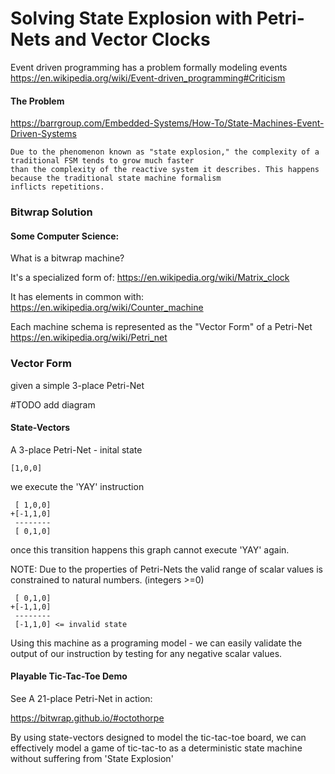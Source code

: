 # Solving State Explosion with Petri-Nets and Vector Clocks

Event driven programming has a problem formally modeling events
https://en.wikipedia.org/wiki/Event-driven_programming#Criticism

#### The Problem

https://barrgroup.com/Embedded-Systems/How-To/State-Machines-Event-Driven-Systems

```
Due to the phenomenon known as "state explosion," the complexity of a traditional FSM tends to grow much faster
than the complexity of the reactive system it describes. This happens because the traditional state machine formalism
inflicts repetitions.
```

### Bitwrap Solution

#### Some Computer Science:

What is a bitwrap machine?

It's a specialized form of:
https://en.wikipedia.org/wiki/Matrix_clock

It has elements in common with:
https://en.wikipedia.org/wiki/Counter_machine

Each machine schema is represented as the "Vector Form" of a Petri-Net
https://en.wikipedia.org/wiki/Petri_net

### Vector Form

given a simple 3-place Petri-Net

#TODO add diagram

#### State-Vectors

A 3-place Petri-Net - inital state

```
[1,0,0]
```

we execute the 'YAY' instruction
```
 [ 1,0,0]
+[-1,1,0]
 --------
 [ 0,1,0]
```

once this transition happens this graph cannot execute 'YAY' again.


NOTE: Due to the properties of Petri-Nets
the valid range of scalar values is constrained to natural numbers. (integers >=0)

```
 [ 0,1,0]
+[-1,1,0]
 --------
 [-1,1,0] <= invalid state
```

Using this machine as a programing model -
we can easily validate the output of our instruction by testing for any negative scalar values.

#### Playable Tic-Tac-Toe Demo

See A 21-place Petri-Net in action:

https://bitwrap.github.io/#octothorpe

By using state-vectors designed to model the tic-tac-toe board, we can effectively model
a game of tic-tac-to as a deterministic state machine without suffering from 'State Explosion'


